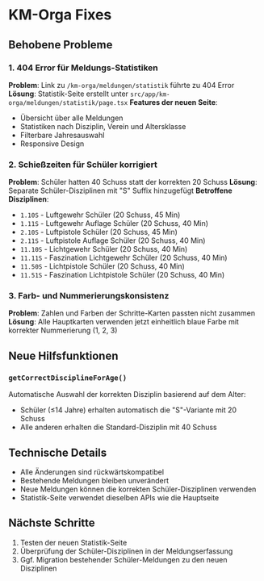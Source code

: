 # KM-Orga Fixes

## Behobene Probleme

### 1. 404 Error für Meldungs-Statistiken
**Problem**: Link zu `/km-orga/meldungen/statistik` führte zu 404 Error
**Lösung**: Statistik-Seite erstellt unter `src/app/km-orga/meldungen/statistik/page.tsx`
**Features der neuen Seite**:
- Übersicht über alle Meldungen
- Statistiken nach Disziplin, Verein und Altersklasse
- Filterbare Jahresauswahl
- Responsive Design

### 2. Schießzeiten für Schüler korrigiert
**Problem**: Schüler hatten 40 Schuss statt der korrekten 20 Schuss
**Lösung**: Separate Schüler-Disziplinen mit "S" Suffix hinzugefügt
**Betroffene Disziplinen**:
- `1.10S` - Luftgewehr Schüler (20 Schuss, 45 Min)
- `1.11S` - Luftgewehr Auflage Schüler (20 Schuss, 40 Min)
- `2.10S` - Luftpistole Schüler (20 Schuss, 45 Min)
- `2.11S` - Luftpistole Auflage Schüler (20 Schuss, 40 Min)
- `11.10S` - Lichtgewehr Schüler (20 Schuss, 40 Min)
- `11.11S` - Faszination Lichtgewehr Schüler (20 Schuss, 40 Min)
- `11.50S` - Lichtpistole Schüler (20 Schuss, 40 Min)
- `11.51S` - Faszination Lichtpistole Schüler (20 Schuss, 40 Min)

### 3. Farb- und Nummerierungskonsistenz
**Problem**: Zahlen und Farben der Schritte-Karten passten nicht zusammen
**Lösung**: Alle Hauptkarten verwenden jetzt einheitlich blaue Farbe mit korrekter Nummerierung (1, 2, 3)

## Neue Hilfsfunktionen

### `getCorrectDisciplineForAge()`
Automatische Auswahl der korrekten Disziplin basierend auf dem Alter:
- Schüler (≤14 Jahre) erhalten automatisch die "S"-Variante mit 20 Schuss
- Alle anderen erhalten die Standard-Disziplin mit 40 Schuss

## Technische Details

- Alle Änderungen sind rückwärtskompatibel
- Bestehende Meldungen bleiben unverändert
- Neue Meldungen können die korrekten Schüler-Disziplinen verwenden
- Statistik-Seite verwendet dieselben APIs wie die Hauptseite

## Nächste Schritte

1. Testen der neuen Statistik-Seite
2. Überprüfung der Schüler-Disziplinen in der Meldungserfassung
3. Ggf. Migration bestehender Schüler-Meldungen zu den neuen Disziplinen